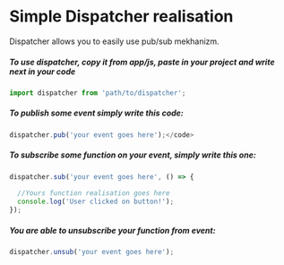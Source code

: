 <h1>Simple Dispatcher realisation</h1>
<p>Dispatcher allows you to easily use pub/sub mekhanizm.</p>
<h5>To use dispatcher, copy it from app/js, paste in your project and write next in your code</h5>

```javascript
import dispatcher from 'path/to/dispatcher';
```
<h5>To publish some event simply write this code:</h5>

```javascript
dispatcher.pub('your event goes here');</code>
```
<h5>To subscribe some function on your event, simply write this one:</h5>

```javascript
dispatcher.sub('your event goes here', () => {
  
  //Yours function realisation goes here
  console.log('User clicked on button!');
});
```
<h5>You are able to unsubscribe your function from event:</h5>

```javascript
dispatcher.unsub('your event goes here');
```

